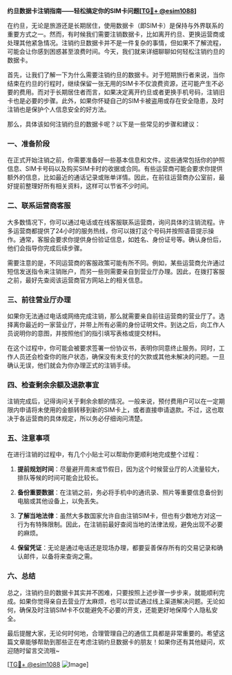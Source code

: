 **约旦数据卡注销指南——轻松搞定你的SIM卡问题[[TG💪+ @esim1088](https://t.me/s/esim1088)]**

在约旦，无论是旅游还是长期居住，使用数据卡（即SIM卡）是保持与外界联系的重要方式之一。然而，有时候我们需要注销数据卡，比如离开约旦、更换运营商或处理其他紧急情况。注销约旦数据卡并不是一件复杂的事情，但如果不了解流程，可能会让你感到困惑甚至浪费时间。今天，我们就来详细聊聊如何轻松注销约旦的数据卡。

首先，让我们了解一下为什么需要注销约旦的数据卡。对于短期旅行者来说，当你结束在约旦的行程时，继续保留一张无用的SIM卡不仅浪费资源，还可能产生不必要的费用。而对于长期居住者而言，如果决定离开约旦或者更换手机号码，注销旧卡也是必要的步骤。此外，如果你怀疑自己的SIM卡被盗用或存在安全隐患，及时注销也是保护个人信息安全的好方法。

那么，具体该如何注销约旦的数据卡呢？以下是一些常见的步骤和建议：

### 一、准备阶段

在正式开始注销之前，你需要准备好一些基本信息和文件。这些通常包括你的护照信息、SIM卡号码以及购买SIM卡时的收据或合同。有些运营商可能会要求你提供额外的信息，比如最近的通话记录或账单详情。因此，在前往运营商办公室前，最好提前整理好所有相关资料，这样可以节省不少时间。

### 二、联系运营商客服

大多数情况下，你可以通过电话或在线客服联系运营商，询问具体的注销流程。许多运营商都提供了24小时的服务热线，你可以拨打这个号码并按照语音提示操作。通常，客服会要求你提供身份验证信息，如姓名、身份证号等。确认身份后，他们会指导你完成后续步骤。

需要注意的是，不同运营商的客服政策可能有所不同。例如，某些运营商允许通过短信发送指令来注销账户，而另一些则需要亲自到营业厅办理。因此，在拨打客服之前，最好先查阅该运营商官方网站上的相关信息。

### 三、前往营业厅办理

如果你无法通过电话或网络完成注销，那么就需要亲自前往运营商的营业厅了。选择离你最近的一家营业厅，并带上所有必需的身份证明文件。到达之后，向工作人员说明你的意图，并按照他们的指引填写表格或提交材料。

在这个过程中，你可能会被要求签署一份协议书，表明你同意终止服务。同时，工作人员还会检查你的账户状态，确保没有未支付的欠款或其他未解决的问题。一旦确认无误，他们就会为你办理正式的注销手续。

### 四、检查剩余余额及退款事宜

注销完成后，记得询问关于剩余余额的情况。一般来说，预付费用户可以在一定期限内申请将未使用的金额转移到新的SIM卡上，或者直接申请退款。不过，这也取决于各运营商的具体规定，所以务必仔细询问清楚。

### 五、注意事项

在进行注销的过程中，有几个小贴士可以帮助你更顺利地完成整个过程：

1. **提前规划时间**：尽量避开周末或节假日，因为这个时候营业厅的人流量较大，排队等候的时间可能会比较长。
   
2. **备份重要数据**：在注销之前，务必将手机中的通讯录、照片等重要信息备份到电脑或其他设备上，以免丢失。

3. **了解当地法律**：虽然大多数国家允许自由注销SIM卡，但也有少数地方对这一行为有特殊限制。因此，在注销前最好查阅当地的法律法规，避免出现不必要的麻烦。

4. **保留凭证**：无论是通过电话还是现场办理，都要妥善保存所有的交易记录和确认邮件，以备将来查询之需。

### 六、总结

总之，注销约旦的数据卡其实并不困难，只要按照上述步骤一步步来，就能顺利完成。如果你觉得亲自去营业厅太麻烦，也可以尝试通过线上渠道解决问题。无论如何，确保及时注销SIM卡不仅能避免不必要的开支，还能更好地保障个人隐私安全。

最后提醒大家，无论何时何地，合理管理自己的通信工具都是非常重要的。希望这篇文章能够帮助到那些正在考虑注销约旦数据卡的朋友！如果你还有其他疑问，欢迎随时留言交流哦~

[[TG💪+ @esim1088](https://t.me/s/esim1088) ![Image](https://i.postimg.cc/4NQfJmqS/Snipaste-2025-05-13-00-14-12.png)]
